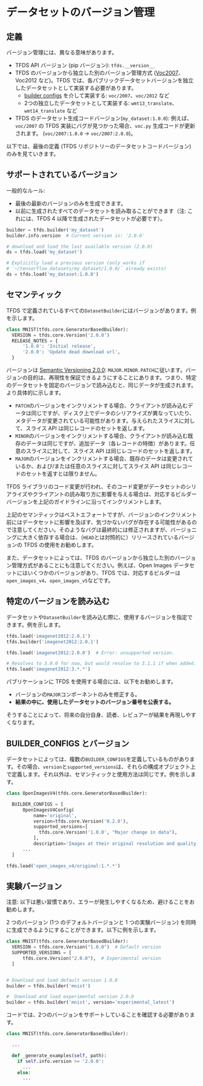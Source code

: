# データセットのバージョン管理

## 定義

バージョン管理には、異なる意味があります。

- TFDS API バージョン (pip バージョン): `tfds.__version__`
- TFDS のバージョンから独立した別のバージョン管理方式 ([Voc2007](https://pjreddie.com/projects/pascal-voc-dataset-mirror/)、Voc2012 など)。TFDS では、各パブリックデータセットバージョンを独立したデータセットとして実装する必要があります。
    - [builder configs](https://www.tensorflow.org/datasets/add_dataset#dataset_configurationvariants_tfdscorebuilderconfig) を介して実装する: `voc/2007`、`voc/2012` など
    - 2つの独立したデータセットとして実装する: `wmt13_translate`、`wmt14_translate` など
- TFDS のデータセット生成コードバージョン(`my_dataset:1.0.0`): 例えば、 `voc/2007` の TFDS 実装にバグが見つかった場合、`voc.py` 生成コードが更新されます。 (`voc/2007:1.0.0` -&gt; `voc/2007:2.0.0`)。

以下では、最後の定義 (TFDS リポジトリーのデータセットコードバージョン) のみを見ていきます。

## サポートされているバージョン

一般的なルール:

- 最後の最新のバージョンのみを生成できます。
- 以前に生成されたすべてのデータセットを読み取ることができます（注: これには、TFDS 4 以降で生成されたデータセットが必要です）。

```python
builder = tfds.builder('my_dataset')
builder.info.version  # Current version is: '2.0.0'

# download and load the last available version (2.0.0)
ds = tfds.load('my_dataset')

# Explicitly load a previous version (only works if
# `~/tensorflow_datasets/my_dataset/1.0.0/` already exists)
ds = tfds.load('my_dataset:1.0.0')
```

## セマンティック

TFDS で定義されているすべての`DatasetBuilder`にはバージョンがあります。例を示します。

```python
class MNIST(tfds.core.GeneratorBasedBuilder):
  VERSION = tfds.core.Version('2.0.0')
  RELEASE_NOTES = {
      '1.0.0': 'Initial release',
      '2.0.0': 'Update dead download url',
  }
```

バージョンは [Semantic Versioning 2.0.0](https://semver.org/spec/v2.0.0.html): `MAJOR.MINOR.PATCH`に従います。バージョンの目的は、再現性を保証できるようにすることにあります。つまり、特定のデータセットを固定のバージョンで読み込むと、同じデータが生成されます。より具体的に示します。

- `PATCH`のバージョンをインクリメントする場合、クライアントが読み込むデータは同じですが、ディスク上でデータのシリアライズが異なっていたり、メタデータが変更されている可能性があります。与えられたスライスに対して、スライス API は同じレコードのセットを返します。
- `MINOR`のバージョンをインクリメントする場合、クライアントが読み込む既存のデータは同じですが、追加データ（各レコードの特徴）があります。任意のスライスに対して、スライス API は同じレコードのセットを返します。
- `MAJOR`のバージョンをインクリメントする場合、既存のデータは変更されているか、および/または任意のスライスに対してスライス API は同じレコードのセットを返すとは限りません。

TFDS ライブラリのコード変更が行われ、そのコード変更がデータセットのシリアライズやクライアントの読み取り方に影響を与える場合は、対応するビルダーバージョンを上記のガイドラインに沿ってインクリメントします。

上記のセマンティックはベストエフォートですが、バージョンのインクリメント前にはデータセットに影響を及ぼす、気づかないバグが存在する可能性があるので注意してください。そのようなバグは最終的には修正されますが、バージョニングに大きく依存する場合は、（`HEAD`とは対照的に）リリースされているバージョンの TFDS の使用をお勧めします。

また、データセットによっては、TFDS のバージョンから独立した別のバージョン管理方式があることにも注意してください。例えば、Open Images データセットにはいくつかのバージョンがあり、TFDS では、対応するビルダーは`open_images_v4`、`open_images_v5`などです。

## 特定のバージョンを読み込む

データセットや`DatasetBuilder`を読み込む際に、使用するバージョンを指定できます。例を示します。

```python
tfds.load('imagenet2012:2.0.1')
tfds.builder('imagenet2012:2.0.1')

tfds.load('imagenet2012:2.0.0')  # Error: unsupported version.

# Resolves to 3.0.0 for now, but would resolve to 3.1.1 if when added.
tfds.load('imagenet2012:3.*.*')
```

パブリケーションに TFDS を使用する場合には、以下をお勧めします。

- バージョンの`MAJOR`コンポーネントのみを修正する。
- **結果の中に、使用したデータセットのバージョン番号を公表する。**

そうすることによって、将来の自分自身、読者、レビュアーが結果を再現しやすくなります。

## BUILDER_CONFIGS とバージョン

データセットによっては、複数の`BUILDER_CONFIGS`を定義しているものがあります。その場合、`version`と`supported_versions`は、それらの構成オブジェクト上で定義します。それ以外は、セマンティックと使用方法は同じです。例を示します。

```python
class OpenImagesV4(tfds.core.GeneratorBasedBuilder):

  BUILDER_CONFIGS = [
      OpenImagesV4Config(
          name='original',
          version=tfds.core.Version('0.2.0'),
          supported_versions=[
            tfds.core.Version('1.0.0', "Major change in data"),
          ],
          description='Images at their original resolution and quality.'),
      ...
  ]

tfds.load('open_images_v4/original:1.*.*')
```

## 実験バージョン

注意: 以下は悪い習慣であり、エラーが発生しやすくなるため、避けることをお勧めします。

2 つのバージョン (1つ のデフォルトバージョンと 1 つの実験バージョン) を同時に生成できるようにすることができます。以下に例を示します。

```python
class MNIST(tfds.core.GeneratorBasedBuilder):
  VERSION = tfds.core.Version("1.0.0")  # Default version
  SUPPORTED_VERSIONS = [
      tfds.core.Version("2.0.0"),  # Experimental version
  ]


# Download and load default version 1.0.0
builder = tfds.builder('mnist')

#  Download and load experimental version 2.0.0
builder = tfds.builder('mnist', version='experimental_latest')
```

コードでは、2つのバージョンをサポートしていることを確認する必要があります。

```python
class MNIST(tfds.core.GeneratorBasedBuilder):

  ...

  def _generate_examples(self, path):
    if self.info.version >= '2.0.0':
      ...
    else:
      ...
```
